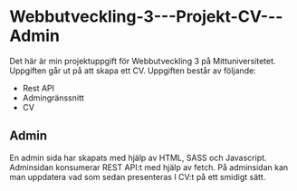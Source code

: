 # Webbutveckling-3---Projekt-CV---Admin

Det här är min projektuppgift för Webbutveckling 3 på Mittuniversitetet. Uppgiften går ut på att skapa ett CV. Uppgiften består av följande:

- Rest API
- Admingränssnitt
- CV


## Admin
En admin sida har skapats med hjälp av HTML, SASS och Javascript. Adminsidan konsumerar REST API:t med hjälp av fetch. På adminsidan kan man uppdatera vad som sedan presenteras I CV:t på ett smidigt sätt.
